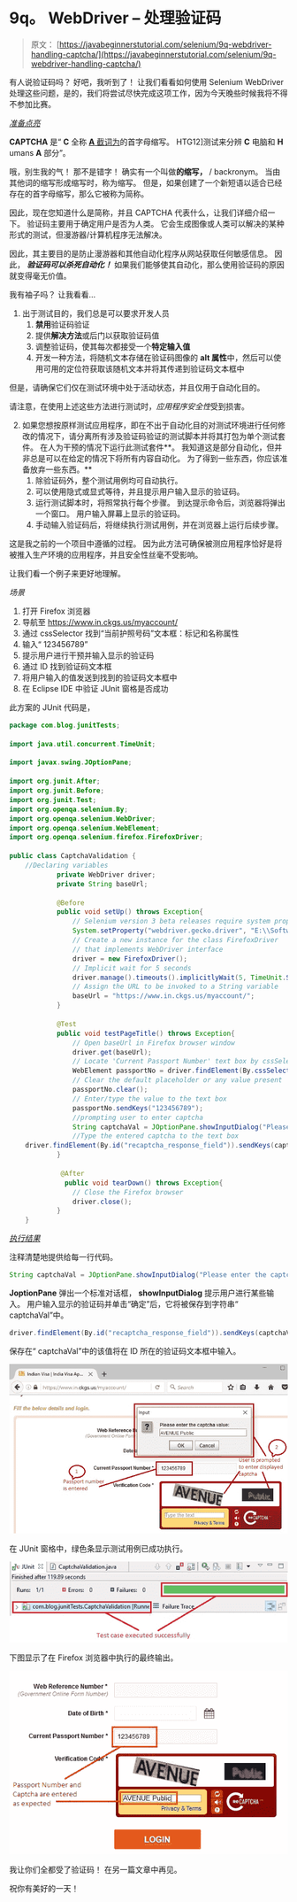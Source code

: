 # 9q。 WebDriver – 处理验证码

> 原文： [https://javabeginnerstutorial.com/selenium/9q-webdriver-handling-captcha/](https://javabeginnerstutorial.com/selenium/9q-webdriver-handling-captcha/)

有人说验证码吗？ 好吧，我听到了！ 让我们看看如何使用 Selenium WebDriver 处理这些问题，是的，我们将尝试尽快完成这项工作，因为今天晚些时候我将不得不参加比赛。

*<u>准备点亮</u>*

**CAPTCHA** 是“ **C** 全称 [**A** 截词为](https://en.wikipedia.org/wiki/Automatic_test_equipment)的首字母缩写。 HTG12]测试来分辨 **C** 电脑和 **H** umans **A** 部分”。

哦，别生我的气！ 那不是错字！ 确实有一个叫做**的缩写，** / backronym。 当由其他词的缩写形成缩写时，称为缩写。 但是，如果创建了一个新短语以适合已经存在的首字母缩写，那么它被称为简称。

因此，现在您知道什么是简称，并且 CAPTCHA 代表什么，让我们详细介绍一下。 验证码主要用于确定用户是否为人类。 它会生成图像或人类可以解决的某种形式的测试，但漫游器/计算机程序无法解决。

因此，其主要目的是防止漫游器和其他自动化程序从网站获取任何敏感信息。 因此， ***验证码可以杀死自动化！*** 如果我们能够使其自动化，那么使用验证码的原因就变得毫无价值。

我有袖子吗？ 让我看看…

1.  出于测试目的，我们总是可以要求开发人员
    1.  **禁用**验证码验证
    2.  提供**解决方法**或后门以获取验证码值
    3.  调整验证码，使其每次都接受一个**特定输入值**
    4.  开发一种方法，将随机文本存储在验证码图像的 **alt 属性**中，然后可以使用可用的定位符获取该随机文本并将其传递到验证码文本框中

但是，请确保它们仅在测试环境中处于活动状态，并且仅用于自动化目的。

请注意，在使用上述这些方法进行测试时，*应用程序安全性*受到损害。

2.  如果您想按原样测试应用程序，即在不出于自动化目的对测试环境进行任何修改的情况下，请分离所有涉及验证码验证的测试脚本并将其打包为单个测试套件。 在人为干预的情况下运行此测试套件**。 我知道这是部分自动化，但并非总是可以在给定的情况下将所有内容自动化。 为了得到一些东西，你应该准备放弃一些东西。**
    1.  除验证码外，整个测试用例均可自动执行。
    2.  可以使用隐式或显式等待，并且提示用户输入显示的验证码。
    3.  运行测试脚本时，将照常执行每个步骤。 到达提示命令后，浏览器将弹出一个窗口。 用户输入屏幕上显示的验证码。
    4.  手动输入验证码后，将继续执行测试用例，并在浏览器上运行后续步骤。

这是我之前的一个项目中遵循的过程。 因为此方法可确保被测应用程序恰好是将被推入生产环境的应用程序，并且安全性丝毫不受影响。

让我们看一个例子来更好地理解。

*场景*

1.  打开 Firefox 浏览器
2.  导航至 https://www.in.ckgs.us/myaccount/
3.  通过 cssSelector 找到“当前护照号码”文本框：标记和名称属性
4.  输入“ 123456789”
5.  提示用户进行干预并输入显示的验证码
6.  通过 ID 找到验证码文本框
7.  将用户输入的值发送到找到的验证码文本框中
8.  在 Eclipse IDE 中验证 JUnit 窗格是否成功

此方案的 JUnit 代码是，

```java
package com.blog.junitTests;

import java.util.concurrent.TimeUnit;

import javax.swing.JOptionPane;

import org.junit.After;
import org.junit.Before;
import org.junit.Test;
import org.openqa.selenium.By;
import org.openqa.selenium.WebDriver;
import org.openqa.selenium.WebElement;
import org.openqa.selenium.firefox.FirefoxDriver;

public class CaptchaValidation {
	//Declaring variables
			private WebDriver driver; 
			private String baseUrl;

			@Before
			public void setUp() throws Exception{
				// Selenium version 3 beta releases require system property set up
				System.setProperty("webdriver.gecko.driver", "E:\\Softwares\\Selenium\\geckodriver-v0.10.0-win64\\geckodriver.exe");
				// Create a new instance for the class FirefoxDriver
				// that implements WebDriver interface
				driver = new FirefoxDriver();
				// Implicit wait for 5 seconds
				driver.manage().timeouts().implicitlyWait(5, TimeUnit.SECONDS);
				// Assign the URL to be invoked to a String variable
				baseUrl = "https://www.in.ckgs.us/myaccount/";
			}

			@Test
			public void testPageTitle() throws Exception{
				// Open baseUrl in Firefox browser window
				driver.get(baseUrl);
				// Locate 'Current Passport Number' text box by cssSelector: tag and name attribute
				WebElement passportNo = driver.findElement(By.cssSelector("input[name='currentPassportNo']"));
				// Clear the default placeholder or any value present
				passportNo.clear();
				// Enter/type the value to the text box
				passportNo.sendKeys("123456789");
				//prompting user to enter captcha			
				String captchaVal = JOptionPane.showInputDialog("Please enter the captcha value:");
				//Type the entered captcha to the text box
	driver.findElement(By.id("recaptcha_response_field")).sendKeys(captchaVal);			
			}

			 @After
			  public void tearDown() throws Exception{
				// Close the Firefox browser
				driver.close();
			}
	} 
```

*<u>执行结果</u>*

注释清楚地提供给每一行代码。

```java
String captchaVal = JOptionPane.showInputDialog("Please enter the captcha value:");
```

**JoptionPane** 弹出一个标准对话框， **showInputDialog** 提示用户进行某些输入。 用户输入显示的验证码并单击“确定”后，它将被保存到字符串“ captchaVal”中。

```java
driver.findElement(By.id("recaptcha_response_field")).sendKeys(captchaVal);
```

保存在“ captchaVal”中的该值将在 ID 所在的验证码文本框中输入。

![captcha_popup](img/a02b77a5d38b7b8d7bca02b434d431c4.png)

在 JUnit 窗格中，绿色条显示测试用例已成功执行。

![captcha_output](img/865cb2e1e1ea8cb640637443e06caa77.png)

下图显示了在 Firefox 浏览器中执行的最终输出。

![captcha_output_firefox](img/c86ca4b23c21ea60785bf46a9b9c28a8.png)

我让你们全都受了验证码！ 在另一篇文章中再见。

祝你有美好的一天！

